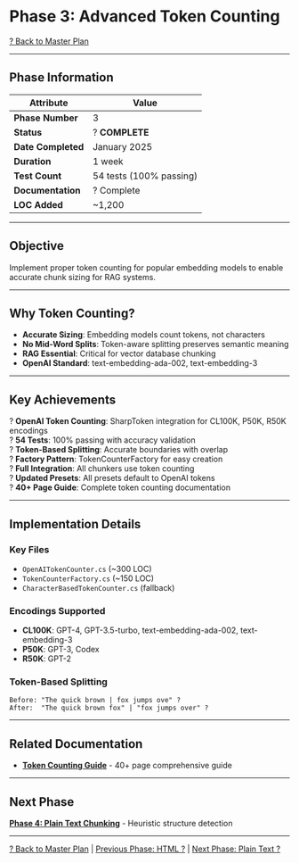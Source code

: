 # Phase 3: Advanced Token Counting

[? Back to Master Plan](../MasterPlan.md)

---

## Phase Information

| Attribute | Value |
|-----------|-------|
| **Phase Number** | 3 |
| **Status** | ? **COMPLETE** |
| **Date Completed** | January 2025 |
| **Duration** | 1 week |
| **Test Count** | 54 tests (100% passing) |
| **Documentation** | ? Complete |
| **LOC Added** | ~1,200 |

---

## Objective

Implement proper token counting for popular embedding models to enable accurate chunk sizing for RAG systems.

---

## Why Token Counting?

- **Accurate Sizing**: Embedding models count tokens, not characters
- **No Mid-Word Splits**: Token-aware splitting preserves semantic meaning
- **RAG Essential**: Critical for vector database chunking
- **OpenAI Standard**: text-embedding-ada-002, text-embedding-3

---

## Key Achievements

? **OpenAI Token Counting**: SharpToken integration for CL100K, P50K, R50K encodings  
? **54 Tests**: 100% passing with accuracy validation  
? **Token-Based Splitting**: Accurate boundaries with overlap  
? **Factory Pattern**: TokenCounterFactory for easy creation  
? **Full Integration**: All chunkers use token counting  
? **Updated Presets**: All presets default to OpenAI tokens  
? **40+ Page Guide**: Complete token counting documentation  

---

## Implementation Details

### Key Files
- `OpenAITokenCounter.cs` (~300 LOC)
- `TokenCounterFactory.cs` (~150 LOC)
- `CharacterBasedTokenCounter.cs` (fallback)

### Encodings Supported
- **CL100K**: GPT-4, GPT-3.5-turbo, text-embedding-ada-002, text-embedding-3
- **P50K**: GPT-3, Codex
- **R50K**: GPT-2

### Token-Based Splitting
```
Before: "The quick brown | fox jumps ove" ?
After:  "The quick brown fox" | "fox jumps over" ?
```

---

## Related Documentation

- **[Token Counting Guide](../guides/token-counting.md)** - 40+ page comprehensive guide

---

## Next Phase

**[Phase 4: Plain Text Chunking](Phase-04.md)** - Heuristic structure detection

---

[? Back to Master Plan](../MasterPlan.md) | [Previous Phase: HTML ?](Phase-02.md) | [Next Phase: Plain Text ?](Phase-04.md)
